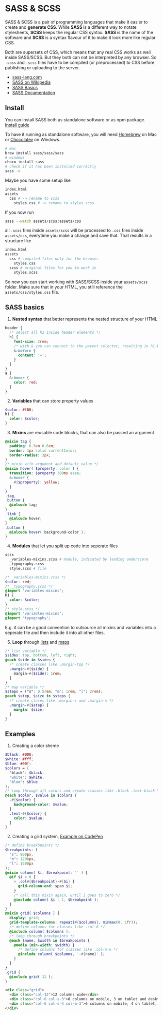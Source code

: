 # SASS & SCSS

SASS & SCSS is a pair of programming languages that make it easier to create and **generate CSS**. While **SASS** is a different way to notate stylesheets, **SCSS** keeps the regular CSS syntax. **SASS** is the name of the software and **SCSS** is a syntax flavour of it to make it look more like regular CSS.

Both are supersets of CSS, which means that any real CSS works as well inside SASS/SCSS. But they both can not be interpreted by any browser. So `.sass` and `.scss` files have to be compiled (or preprocessed) to CSS before publishing or uploading to the server.

- [sass-lang.com](https://sass-lang.com)
- [SASS on Wikipedia](https://de.wikipedia.org/wiki/Sass_(Stylesheet-Sprache))
- [SASS Basics](https://sass-lang.com/guide)
- [SASS Documentation](https://sass-lang.com/documentation)

## Install

You can install SASS both as standalone software or as npm package.
[Install guide](https://sass-lang.com/install)

To have it running as standalone software, you will need [Homebrew](https://brew.sh) on Mac or [Chocolatey](https://chocolatey.org) on Windows.

```bash
# mac
brew install sass/sass/sass
# windows
choco install sass
# check if it has been installed correctly
sass -v
```

Maybe you have some setup like
```bash
index.html
assets
  css # -> rename to scss
    styles.css # -> rename to styles.scss
```
If you now run
```bash
sass --watch assets/scss:assets/css
```
all `.scss` files inside `assets/scss` will be processed to `.css` files inside `assets/css`, everytime you make a change and save that. That results in a structure like
```bash
index.html
assets
  css # compiled files only for the browser
    styles.css
  scss # original files for you to work in
    styles.scss
```
So now you can start working with SASS/SCSS inside your `assets/scss` folder. Make sure that in your HTML, you still reference the `assets/css/styles.css` file.

## SASS basics

1. **Nested syntax** that better represents the nested structure of your HTML
```scss
header {
  /* select all h1 inside header elements */
  h1 {
    font-size: 2rem;
    /* with & you can connect to the parent selector, resulting in h1:before */
    &:before {
      content: '–';
    }
  }
}
a {
  &:hover {
    color: red;
  }
}
```

2. **Variables** that can store property values
```scss
$color: #f00;
h1 {
  color: $color;
}
```

3. **Mixins** are reusable code blocks, that can also be passed an argument
```scss
@mixin tag {
  padding: 0.3em 0.6em;
  border: 1px solid currentColor;
  border-radius: 3px;
}
/* mixin with argument and default value */
@mixin hover( $property: color ) {
  transition: $property 300ms ease;
  &:hover {
    #{$property}: yellow;
  }
}
.tag,
.button {
  @inlcude tag;
}
.link {
  @inlcude hover;
}
.button {
  @inlcude hover( background-color );
}
```

4. **Modules** that let you split up code into seperate files
```bash
scss
  _variables-mixins.scss # module, indicated by leading underscore
  _typography.scss
  style.scss # file
```
```scss
/* _variables-mixins.scss */
$color: red;
/* _typography.scss */
@import 'variables-mixins';
h1 {
  color: $color;
}
/* style.scss */
@import 'variables-mixins';
@import 'typography';
```
E.g. it can be a good convention to outsource all mixins and variables into a seperate file and then include it into all other files.

5. **Loop** through [lists](https://sass-lang.com/documentation/values/lists) and [maps](https://sass-lang.com/documentation/values/maps)
```scss
/* list variable */
$sides: top, bottom, left, right;
@each $side in $sides {
  /* create classes like .margin-top */
  .margin-#{$side} {
    margin-#{$side}: 1rem;
  }
}
/* map variable */
$steps = ("s": 0.5rem, "m": 1rem, "l": 2rem);
@each $step, $size in $steps {
  /* create clases like .margin-s and .margin-m */
  .margin-#{$step} {
    margin: $size;
  }
}
```

## Examples

1. Creating a color sheme
```scss
$black: #000;
$white: #fff;
$blue: #00f;
$colors = (
  "black": $black,
  "white": $white,
  "blue": $blue
);
/* loop through all colors and create classes like .black .text-black */
@each $color, $value in $colors {
  .#{$color} {
    background-color: $value;
  }
  .text-#{$color} {
    color: $value;
  }
}
```

2. Creating a grid system, [Example on CodePen](https://codepen.io/moritzebeling/pen/eYvBRww?editors=1100)
```scss
/* define breakbpoints */
$breakpoints: (
  "s": 800px,
  "m": 1200px,
  "l": 1600px
);
@mixin column( $i, $breakpoint: '' ) {
  @if $i > 0 {
    > .col#{$breakpoint}-#{$i} {
      grid-column-end: span $i;
    }
    /* call this mixin again, until i goes to zero */
    @include column( $i - 1, $breakpoint );
  }
}
@mixin grid( $columns ) {
  display: grid;
  grid-template-columns: repeat(#{$columns}, minmax(0, 1fr));
  /* define columns for classes like .col-6 */
  @include column( $columns );
  /* loop through breakpoints */
  @each $name, $width in $breakpoints {
    @media (min-width: $width) {
      /* define columns for classes like .col-m-6 */
      @include column( $columns, '-#{name}' );
    }
  }
}
.grid {
  @include grid( 12 );
}
```
```html
<div class="grid">
  <div class="col-12">12 columns wide</div>
  <div class="col-6 col-s-3">6 columns on mobile, 3 on tablet and desktop</div>
  <div class="col-6 col-s-4 col-m-3">6 columns on mobile, 4 on tablet, 3 on desktop</div>
</div>
```
